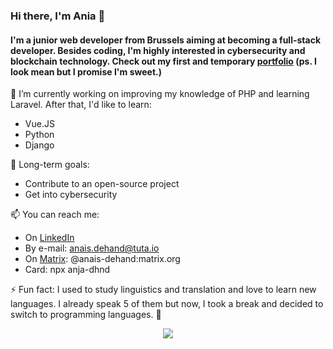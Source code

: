 ### Hi there, I'm Ania 👋 
#### I'm a junior web developer from Brussels aiming at becoming a full-stack developer. Besides coding, I'm highly interested in cybersecurity and blockchain technology. Check out my first and temporary [portfolio](https://anja-dhnd.github.io/portfolio/) (ps. I look mean but I promise I'm sweet.)

🌱 I’m currently working on improving my knowledge of PHP and learning Laravel. 
After that, I'd like to learn: 
- Vue.JS
- Python
- Django

🔭 Long-term goals:
- Contribute to an open-source project
- Get into cybersecurity

📫 You can reach me: 
- On [LinkedIn](https://www.linkedin.com/in/anais-dhnd/)
- By e-mail: anais.dehand@tuta.io
- On [Matrix](https://www.matrix.org): @anais-dehand:matrix.org
- Card: npx anja-dhnd

⚡ Fun fact: 
I used to study linguistics and translation and love to learn new languages. 
I already speak 5 of them but now, I took a break and decided to switch to programming languages. :information_desk_person:

<div align="center">
 <a href="https://git.io/streak-stats">
<img src="https://github-readme-streak-stats.herokuapp.com?user=Anja-dhnd&theme=chartreuse-dark&date_format=M%20j%5B%2C%20Y%5D&currStreakNum=DD2727&currStreakLabel=DD2727"/></a>
 </div> 
